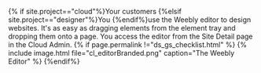{% if site.project=="cloud"%}Your customers {%elsif site.project=="designer"%}You {%endif%}use the <a data-container="body" data-toggle="popover" data-content="{{site.data.glossary.page_editor}}">Weebly editor</a> to design websites. It's as easy as dragging <a data-container="body" data-toggle="popover" data-content="{{site.data.glossary.element}}">elements</a> from the <a data-container="body" data-toggle="popover" data-content="{{site.data.glossary.element_tray}}">element tray</a> and dropping them onto a page. You access the editor from the Site Detail page in the Cloud Admin.
{% if page.permalink !="ds_gs_checklist.html" %}
{% include image.html file="cl_editorBranded.png" caption="The Weebly Editor" %}
{%endif%}